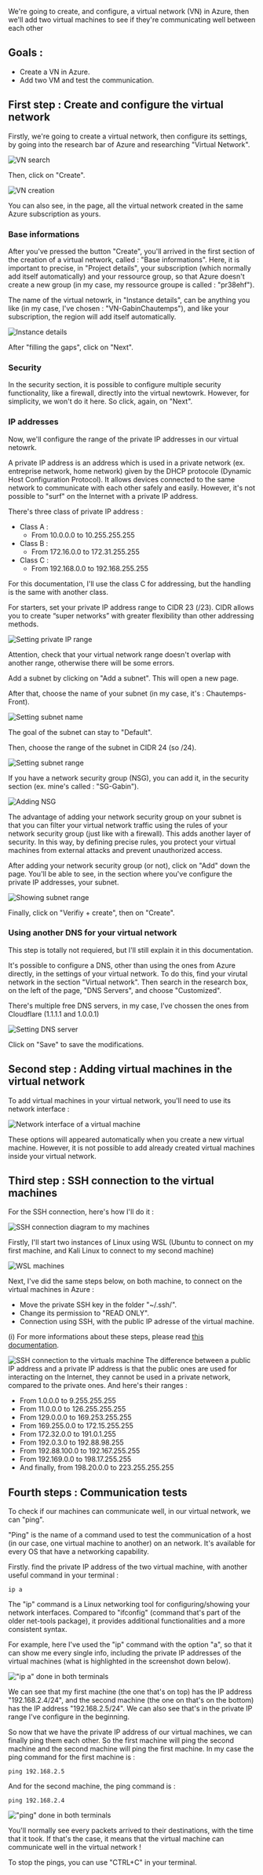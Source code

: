 We're going to create, and configure, a virtual network (VN) in Azure, then we'll add two virtual machines to see if they're communicating well between each other

## Goals :
- Create a VN in Azure.
- Add two VM and test the communication.

## First step : Create and configure the virtual network
Firstly, we're going to create a virtual network, then configure its settings, by going into the research bar of Azure and researching "Virtual Network". 

![VN search](img/vn_search.png)

Then, click on "Create".

![VN creation](img/vn_create.png)

You can also see, in the page, all the virtual network created in the same Azure subscription as yours.

### Base informations
[//]: <> (Check the multiple names, they're basic translation of what was written in Azure.)
After you've pressed the button "Create", you'll arrived in the first section of the creation of a virtual network, called : "Base informations".
Here, it is important to precise, in "Project details", your subscription (which normally add itself automatically) and your ressource group, so that Azure doesn't create a new group (in my case, my ressource groupe is called : "pr38ehf").

The name of the virtual netowrk, in "Instance details", can be anything you like (in my case, I've chosen : "VN-GabinChautemps"), and like your subscription, the region will add itself automatically.

![Instance details](img/vn_details.png)

[//]: <> (Reworte the first half omg :/)
After "filling the gaps", click on "Next".

### Security
In the security section, it is possible to configure multiple security functionality, like a firewall, directly into the virtual newtowrk. However, for simplicity, we won't do it here. So click, again, on "Next".

### IP addresses
Now, we'll configure the range of the private IP addresses in our virtual netowrk.

A private IP address is an address which is used in a private network (ex. entreprise network, home network) given by the DHCP protocole (Dynamic Host Configuration Protocol). It allows devices connected to the same network to communicate with each other safely and easily. However, it's not possible to "surf" on the Internet with a private IP address.

There's three class of private IP address :
- Class A :
	- From 10.0.0.0 to 10.255.255.255
- Class B :
	- From 172.16.0.0 to 172.31.255.255
- Class C :
	- From 192.168.0.0 to 192.168.255.255

For this documentation, I'll use the class C for addressing, but the handling is the same with another class.

For starters, set your private IP address range to CIDR 23 (/23). CIDR allows you to create “super networks” with greater flexibility than other addressing methods.

![Setting private IP range](img/ip_config.png)

Attention, check that your virtual network range doesn't overlap with another range, otherwise there will be some errors.

Add a subnet by clicking on "Add a subnet". This will open a new page.

After that, choose the name of your subnet (in my case, it's : Chautemps-Front).

![Setting subnet name](img/subnet_name.png)

The goal of the subnet can stay to "Default".

Then, choose the range of the subnet in CIDR 24 (so /24).

![Setting subnet range](img/subnet_range.png)

If you have a network security group (NSG), you can add it, in the security section (ex. mine's called : "SG-Gabin").

![Adding NSG](img/nsg_added.png)

The advantage of adding your network security group on your subnet is that you can filter your virtual network traffic using the rules of your network security group (just like with a firewall). This adds another layer of security. In this way, by defining precise rules, you protect your virtual machines from external attacks and prevent unauthorized access.

After adding your network security group (or not), click on "Add" down the page. You'll be able to see, in the section where you've configure the private IP addresses, your subnet.

![Showing subnet range](img/show_range.png)

Finally, click on "Verifiy + create", then on "Create".

### Using another DNS for your virtual network
This step is totally not requiered, but I'll still explain it in this documentation.

It's possible to configure a DNS, other than using the ones from Azure directly, in the settings of your virtual network. To do this, find your virutal network in the section "Virtual network". Then search in the research box, on the left of the page, "DNS Servers", and choose "Customized".

There's multiple free DNS servers, in my case, I've chossen the ones from Cloudflare (1.1.1.1 and 1.0.0.1)

![Setting DNS server](img/dns.png)

Click on "Save" to save the modifications.

## Second step : Adding virtual machines in the virtual network
To add virtual machines in your virtual network, you'll need to use its network interface :

![Network interface of a virtual machine](img/ext_network.png)

These options will appeared automatically when you create a new virtual machine. However, it is not possible to add already created virtual machines inside your virtual network.

[//]: <> (Honestly, this is kinda dumb ^.)
[//]: <> (Like, there's a way to do it without re-creating VMs.)
[//]: <> (But you have to do some funky shit before you finally get it.)

## Third step : SSH connection to the virtual machines
For the SSH connection, here's how I'll do it :

![SSH connection diagram to my machines](img/schéma_projet_réseau_virtuel(1).jpg)

Firstly, I'll start two instances of Linux using WSL (Ubuntu to connect on my first machine, and Kali Linux to connect to my second machine)

![WSL machines](img/wsl_machines.png)

Next, I've did the same steps below, on both machine, to connect on the virtual machines in Azure :
- Move the private SSH key in the folder "~/.ssh/".
- Change its permission to "READ ONLY".
- Connection using SSH, with the public IP adresse of the virtual machine.

(i) For more informations about these steps, please read [this documentation](https://github.com/Evaguy/346_Documentation/tree/main/Labo_Flask).

![SSH connection to the virtuals machine](img/steps_to_ssh.png)
The difference between a public IP address and a private IP address is that the public ones are used for interacting on the Internet, they cannot be used in a private network, compared to the private ones. And here's their ranges :
- From 1.0.0.0 to 9.255.255.255
- From 11.0.0.0 to 126.255.255.255
- From 129.0.0.0 to 169.253.255.255
- From 169.255.0.0 to 172.15.255.255
- From 172.32.0.0 to 191.0.1.255
- From 192.0.3.0 to 192.88.98.255
- From 192.88.100.0 to 192.167.255.255
- From 192.169.0.0 to 198.17.255.255
- And finally, from 198.20.0.0 to 223.255.255.255

## Fourth steps : Communication tests
To check if our machines can communicate well, in our virtual network, we can "ping".

"Ping" is the name of a command used to test the communication of a host (in our case, one virtual machine to another) on an network. It's available for every OS that have a networking capability.

Firstly. find the private IP address of the two virtual machine, with another useful command in your terminal :

```
ip a
```

The "ip" command is a Linux networking tool for configuring/showing your network interfaces. Compared to "ifconfig" (command that's part of the older net-tools package), it provides additional functionalities and a more consistent syntax.

For example, here I've used the "ip" command with the option "a", so that it can show me every single info, including the private IP addresses of the virtual machines (what is highlighted in the screenshot down below).

[//]: <> (Check here if I need to blurred something here, I don't want people doxing me :p)
[//]: <> (Don't think there's a lot of infos, but just to be sure.)
!["ip a" done in both terminals](img/command_ip_a.png)

We can see that my first machine (the one that's on top) has the IP address "192.168.2.4/24", and the second machine (the one on that's on the bottom) has the IP address "192.168.2.5/24". We can also see that's in the private IP range I've configure in the beginning.

So now that we have the private IP address of our virtual machines, we can finally ping them each other. So the first machine will ping the second machine and the second machine will ping the first machine. In my case the ping command for the first machine is :

```
ping 192.168.2.5
```

And for the second machine, the ping command is :

```
ping 192.168.2.4
```

!["ping" done in both terminals](img/pung.png)

You'll normally see every packets arrived to their destinations, with the time that it took. If that's the case, it means that the virtual machine can communicate well in the virtual network !

To stop the pings, you can use "CTRL+C" in your terminal.

